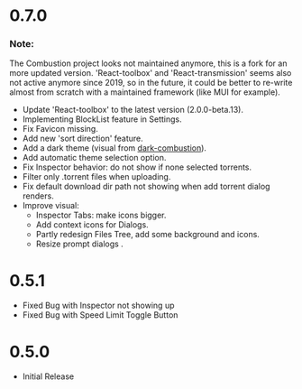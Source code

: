 # 0.7.0

### Note:

The Combustion project looks not maintained anymore, this is a fork for an more updated version. 'React-toolbox' and 'React-transmission' seems also not active anymore since 2019, so in the future, it could be better to re-write almost from scratch with a maintained framework (like MUI for example). 

- Update 'React-toolbox' to the latest version (2.0.0-beta.13). 
- Implementing BlockList feature in Settings.
- Fix Favicon missing.
- Add new 'sort direction' feature.
- Add a dark theme (visual from [dark-combustion](https://github.com/SebDanielsson/dark-combustion)).
- Add automatic theme selection option.
- Fix Inspector behavior: do not show if none selected torrents. 
- Filter only .torrent files when uploading.
- Fix default download dir path not showing when add torrent dialog renders.
- Improve visual:
  - Inspector Tabs: make icons bigger.
  - Add context icons for Dialogs.
  - Partly redesign Files Tree, add some background and icons.
  - Resize prompt dialogs   .

# 0.5.1

- Fixed Bug with Inspector not showing up
- Fixed Bug with Speed Limit Toggle Button

# 0.5.0

- Initial Release
